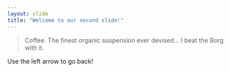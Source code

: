 ```yaml
---
layout: slide
title: "Welcome to our second slide!"
---
```


> Coffee. The finest organic suspension ever devised... I beat the Borg with it.

Use the left arrow to go back!
